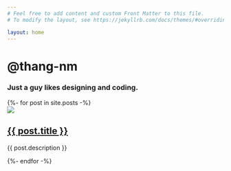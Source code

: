 ```yaml
---
# Feel free to add content and custom Front Matter to this file.
# To modify the layout, see https://jekyllrb.com/docs/themes/#overriding-theme-defaults

layout: home
---
```


<div class="home">
  <div class="info">
    <h1 class="title">@thang-nm</h1>
    <h3>Just a guy likes designing and coding.</h3>
  </div>

  <div class="masonry">
    {%- for post in site.posts -%}
      <div class="article">
        <div class="thumb">
          <a class="post-link" href="{{ post.url | relative_url }}">
            <img src="{{ post.thumbnail }}">
          </a>
        </div>
        <a class="post-link" href="{{ post.url | relative_url }}">
          <h2 class="title">{{ post.title }}</h2>
        </a>
        <p class="description">{{ post.description }}</p>
      </div>
    {%- endfor -%}
  </div>
</div>

<script type="text/javascript" src="/assets/js/jquery-3.4.1.min.js"></script>
<script type="text/javascript" src="/assets/js/macy.js"></script>
<script type="text/javascript" src="/assets/js/script.js"></script>
